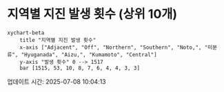 # 지역별 지진 발생 횟수 (상위 10개)

```mermaid
xychart-beta
    title "지역별 지진 발생 횟수"
    x-axis ["Adjacent", "Off", "Northern", "Southern", "Noto,", "미분류", "Hyuganada", "Aizu,", "Kumamoto", "Central"]
    y-axis "발생 횟수" 0 --> 1517
    bar [1515, 53, 10, 8, 7, 6, 4, 4, 3, 3]
```

업데이트 시간: 2025-07-08 10:04:13
